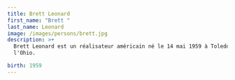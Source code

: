 ```yaml
---
title: Brett Leonard
first_name: "Brett "
last_name: Leonard
image: /images/persons/brett.jpg
description: >+
  Brett Leonard est un réalisateur américain né le 14 mai 1959 à Toledo dans
  l'Ohio.

birth: 1959
---
```

